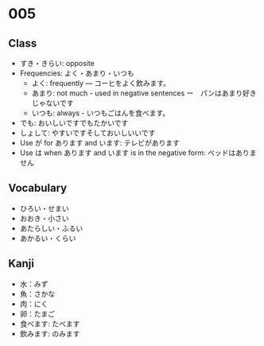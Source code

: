 # 005

## Class

- すき・きらい: opposite
- Frequencies: よく・あまり・いつも
  - よく: frequently — コーヒをよく飲みます。
  - あまり: not much - used in negative sentences ー　パンはあまり好きじゃないです
  - いつも: always - いつもごはんを食べます。
- でも: おいしいですでもたかいです
- しょして: やすいですそしておいしいいです
- Use が for あります and います: テレビがあります
- Use は when あります and います is in the negative form: ベッドはありません

## Vocabulary

- ひろい・せまい
- おおき・小さい
- あたらしい・ふるい
- あかるい・くらい

## Kanji

- 水：みず
- 魚：さかな
- 肉：にく
- 卵：たまご
- 食べます: たべます
- 飲みます: のみます
